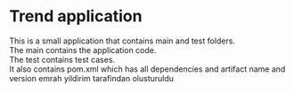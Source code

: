 # Trend application

This is a small application that contains main and test folders.  
The main contains the application code.  
The test contains test cases.  
It also contains pom.xml which has all dependencies and artifact name and version
emrah yildirim tarafindan olusturuldu

